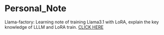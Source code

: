 # Personal_Note
Llama-factory:
Learning note of training Llama3.1 with LoRA, explain the key knowledge of LLLM and LoRA train. [CLICK HERE](Llamafactory_learning_note\Learning_note.md)

